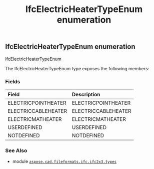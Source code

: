 ﻿---
title: IfcElectricHeaterTypeEnum enumeration
second_title: Aspose.CAD for Python via .NET API References
description: 
type: docs
weight: 2210
url: /aspose.cad.fileformats.ifc.ifc2x3.types/ifcelectricheatertypeenum/
is_root: false
---

## IfcElectricHeaterTypeEnum enumeration

IfcElectricHeaterTypeEnum



The IfcElectricHeaterTypeEnum type exposes the following members:

### Fields
| Field | Description |
| :- | :- |
| ELECTRICPOINTHEATER | ELECTRICPOINTHEATER |
| ELECTRICCABLEHEATER | ELECTRICCABLEHEATER |
| ELECTRICMATHEATER | ELECTRICMATHEATER |
| USERDEFINED | USERDEFINED |
| NOTDEFINED | NOTDEFINED |



### See Also
* module [`aspose.cad.fileformats.ifc.ifc2x3.types`](..)
